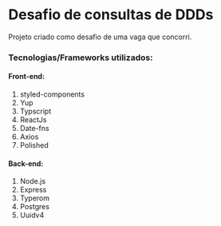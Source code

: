 # Desafio de consultas de DDDs

Projeto criado como desafio de uma vaga que concorri.

### Tecnologias/Frameworks utilizados:

#### Front-end: 

1. styled-components
2. Yup
3. Typscript
4. ReactJs
5. Date-fns
6. Axios
7. Polished

#### Back-end:

1. Node.js
2. Express
3. Typerom
4. Postgres
5. Uuidv4
